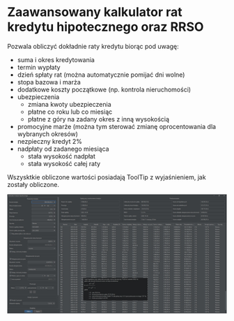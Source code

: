 # Zaawansowany kalkulator rat kredytu hipotecznego oraz RRSO

Pozwala obliczyć dokładnie raty kredytu biorąc pod uwagę:
- suma i okres kredytowania
- termin wypłaty
- dzień spłaty rat (można automatycznie pomijać dni wolne)
- stopa bazowa i marża
- dodatkowe koszty początkowe (np. kontrola nieruchomości)
- ubezpieczenia
  - zmiana kwoty ubezpieczenia
  - płatne co roku lub co miesiąc
  - płatne z góry na zadany okres z inną wysokością
- promocyjne marże (można tym sterować zmianę oprocentowania dla wybranych okresów)
- nezpieczny kredyt 2%
- nadpłaty od zadanego miesiąca
  - stała wysokość nadpłat
  - stała wysokość całej raty

Wszysktkie obliczone wartości posiadają ToolTip z wyjaśnieniem, jak zostały obliczone.

![screen.jpg](screen.jpg)